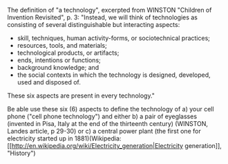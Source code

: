 The definition of "a technology", excerpted from WINSTON "Children of Invention Revisited", p. 3: "Instead, we will think of technologies as consisting of several distinguishable but interacting aspects: 

  - skill, techniques, human activity-forms, or sociotechnical practices; 
  - resources, tools, and materials; 
  - technological products, or artifacts; 
  - ends, intentions or functions; 
  - background knowledge; and 
  - the social contexts in which the technology is designed, developed, used and disposed of. 

These six aspects are present in every technology." 

Be able use these six (6) aspects to define the technology of a) your cell phone ("cell phone technology") and either b) a pair of eyeglasses (invented in Pisa, Italy at the end of the thirteenth century) (WINSTON, Landes article, p 29-30) or c) a central power plant (the first one for electricity started up in 1881)(Wikipedia: [[http://en.wikipedia.org/wiki/Electricity_generation|Electricity generation]], "History")